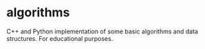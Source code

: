 # algorithms
C++ and Python implementation of some basic algorithms and data structures. For educational purposes.
